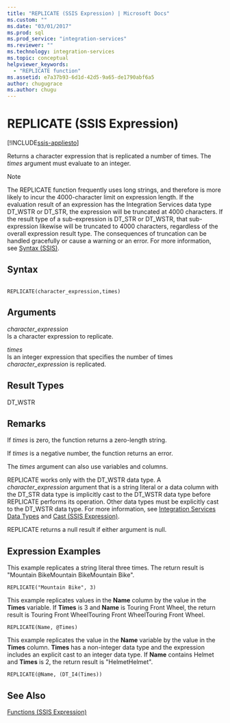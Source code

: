 ```yaml
---
title: "REPLICATE (SSIS Expression) | Microsoft Docs"
ms.custom: ""
ms.date: "03/01/2017"
ms.prod: sql
ms.prod_service: "integration-services"
ms.reviewer: ""
ms.technology: integration-services
ms.topic: conceptual
helpviewer_keywords: 
  - "REPLICATE function"
ms.assetid: e7a37b93-6d1d-42d5-9a65-de1790abf6a5
author: chugugrace
ms.author: chugu
---
```

# REPLICATE (SSIS Expression)

[!INCLUDE[ssis-appliesto](../../includes/applies-to-version/sqlserver-ssis.md)]


  Returns a character expression that is replicated a number of times. The *times* argument must evaluate to an integer.  
  
> [!NOTE]  
>  The REPLICATE function frequently uses long strings, and therefore is more likely to incur the 4000-character limit on expression length. If the evaluation result of an expression has the Integration Services data type DT_WSTR or DT_STR, the expression will be truncated at 4000 characters. If the result type of a sub-expression is DT_STR or DT_WSTR, that sub-expression likewise will be truncated to 4000 characters, regardless of the overall expression result type. The consequences of truncation can be handled gracefully or cause a warning or an error. For more information, see [Syntax &#40;SSIS&#41;](../../integration-services/expressions/syntax-ssis.md).  
  
## Syntax  
  
```  
  
REPLICATE(character_expression,times)  
```  
  
## Arguments  
 *character_expression*  
 Is a character expression to replicate.  
  
 *times*  
 Is an integer expression that specifies the number of times *character_expression* is replicated.  
  
## Result Types  
 DT_WSTR  
  
## Remarks  
 If *times* is zero, the function returns a zero-length string.  
  
 If *times* is a negative number, the function returns an error.  
  
 The *times* argument can also use variables and columns.  
  
 REPLICATE works only with the DT_WSTR data type. A *character_expression* argument that is a string literal or a data column with the DT_STR data type is implicitly cast to the DT_WSTR data type before REPLICATE performs its operation. Other data types must be explicitly cast to the DT_WSTR data type. For more information, see [Integration Services Data Types](../../integration-services/data-flow/integration-services-data-types.md) and [Cast &#40;SSIS Expression&#41;](../../integration-services/expressions/cast-ssis-expression.md).  
  
 REPLICATE returns a null result if either argument is null.  
  
## Expression Examples  
 This example replicates a string literal three times. The return result is "Mountain BikeMountain BikeMountain Bike".  
  
```  
REPLICATE("Mountain Bike", 3)  
```  
  
 This example replicates values in the **Name** column by the value in the **Times** variable. If **Times** is 3 and **Name** is Touring Front Wheel, the return result is Touring Front WheelTouring Front WheelTouring Front Wheel.  
  
```  
REPLICATE(Name, @Times)  
```  
  
 This example replicates the value in the **Name** variable by the value in the **Times** column. **Times** has a non-integer data type and the expression includes an explicit cast to an integer data type. If **Name** contains Helmet and **Times** is 2, the return result is "HelmetHelmet".  
  
```  
REPLICATE(@Name, (DT_I4(Times))  
```  
  
## See Also  
 [Functions &#40;SSIS Expression&#41;](../../integration-services/expressions/functions-ssis-expression.md)  
  
  
